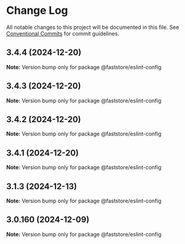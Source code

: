 # Change Log

All notable changes to this project will be documented in this file.
See [Conventional Commits](https://conventionalcommits.org) for commit guidelines.

## 3.4.4 (2024-12-20)

**Note:** Version bump only for package @faststore/eslint-config

## 3.4.3 (2024-12-20)

**Note:** Version bump only for package @faststore/eslint-config

## 3.4.2 (2024-12-20)

**Note:** Version bump only for package @faststore/eslint-config

## 3.4.1 (2024-12-20)

**Note:** Version bump only for package @faststore/eslint-config

## 3.1.3 (2024-12-13)

**Note:** Version bump only for package @faststore/eslint-config

## 3.0.160 (2024-12-09)

**Note:** Version bump only for package @faststore/eslint-config
